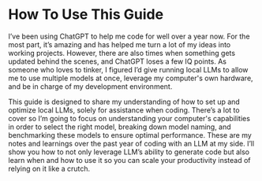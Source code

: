 # How To Use This Guide

I’ve been using ChatGPT to help me code for well over a year now. For the most part, it’s amazing and has helped me turn a lot of my ideas into working projects. However, there are also times when something gets updated behind the scenes, and ChatGPT loses a few IQ points. As someone who loves to tinker, I figured I’d give running local LLMs to allow me to use multiple models at once, leverage my computer's own hardware, and be in charge of my development environment.

This guide is designed to share my understanding of how to set up and optimize local LLMs, solely for assistance when coding. There’s a lot to cover so I’m going to focus on understanding your computer's capabilities in order to select the right model, breaking down model naming, and benchmarking these models to ensure optimal performance. These are my notes and learnings over the past year of coding with an LLM at my side. I’ll show you how to not only leverage LLM’s ability to generate code but also learn when and how to use it so you can scale your productivity instead of relying on it like a crutch.
